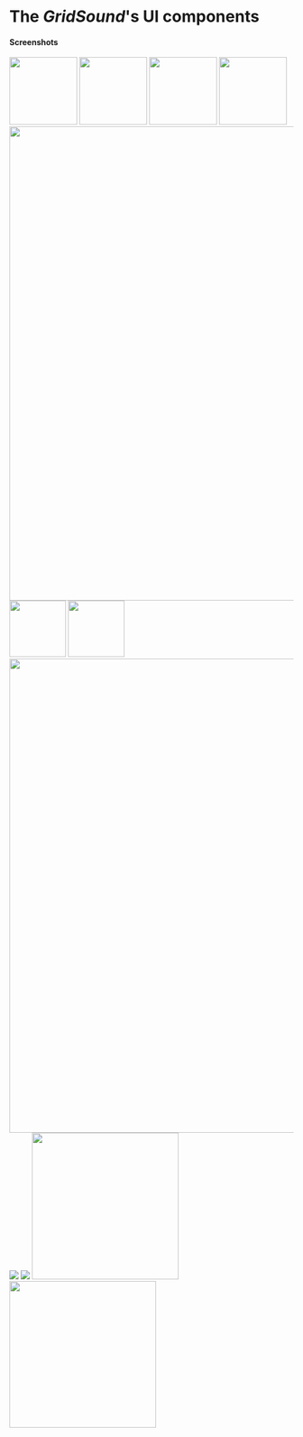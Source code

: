 # The *GridSound*'s UI components

#### Screenshots

<img height="120" src="https://gridsound.github.io/assets/screenshots/gsuiSpectrum.png"
/> <img height="120" src="https://gridsound.github.io/assets/screenshots/gsuiSlider.png"
/> <img height="120" src="https://gridsound.github.io/assets/screenshots/gsuiOscilloscope.png"
/> <img height="120" src="https://gridsound.github.io/assets/screenshots/gsuiPopup.png"
/> <img width="841" src="https://gridsound.github.io/assets/screenshots/gsuiWaveform.png"
/> <img height="100" src="https://gridsound.github.io/assets/screenshots/gsuiToggle.png"
/> <img height="100" src="https://gridsound.github.io/assets/screenshots/gsuiSpanEditable.png"
/> <img width="841" src="https://gridsound.github.io/assets/screenshots/gsuiWave.png"
/> <img src="https://gridsound.github.io/assets/screenshots/gsuiTimeline.png"/>
<img src="https://gridsound.github.io/assets/screenshots/gsuiBeatlines.png"
/> <img height="260" src="https://gridsound.github.io/assets/screenshots/gsuiKeys.png"
/> <img height="260" src="https://gridsound.github.io/assets/screenshots/gsuiTrackList.png"/>
